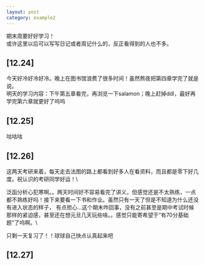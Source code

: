 ```yaml
---
layout: post
category: example2
---
```


<head>
    <script src="https://cdn.mathjax.org/mathjax/latest/MathJax.js?config=TeX-AMS-MML_HTMLorMML" type="text/javascript"></script>
    <script type="text/x-mathjax-config">
        MathJax.Hub.Config({
            tex2jax: {
            skipTags: ['script', 'noscript', 'style', 'textarea', 'pre'],
            inlineMath: [['$','$']]
            }
        });
    </script>
</head>

期末周要好好学习！\
或许这里以后可以写写日记或者周记什么的，反正看得到的人也不多。

## [12.24]
今天好冷好冷好冷。晚上在图书馆浪费了很多时间！虽然熬夜把第四章学完了就是说。\
明天的学习内容：下午第五章看完，再浏览一下salamon；晚上赶掉ddl，最好再学完第六章就更好了呜呜

## [12.25]
咕咕咕

## [12.26]
这两天考研来着，每天走去法图的路上都看到好多人在看资料，而且都是零下好几度。祝认识的考研同学好运！\

泛函分析心犯寒啊。。两天时间好不容易看完了讲义，但感觉还是不太熟练，一点都不熟练好吗！接下来要看一下书和作业。虽然只有一天了但是不知道为什么还没有进入状态的样子，
有点担心...这个期末咋回事，没有之前甚至是期中考试时候那样的紧迫感，甚至还在想元旦几天玩些啥。。感觉只能寄希望于“有70分基础题”了呜啊。\

只剩一天复习了！！球球自己快点认真起来吧

## [12.27]
